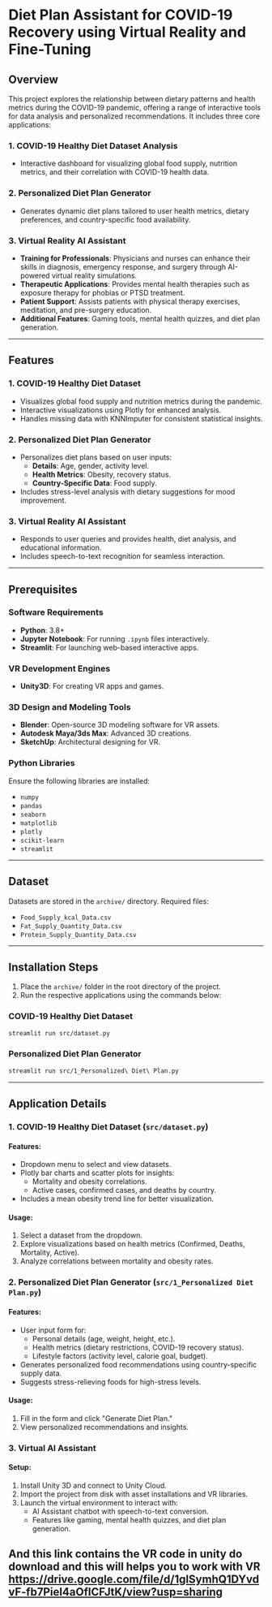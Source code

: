 # Diet Plan Assistant for COVID-19 Recovery using Virtual Reality and Fine-Tuning

## Overview
This project explores the relationship between dietary patterns and health metrics during the COVID-19 pandemic, offering a range of interactive tools for data analysis and personalized recommendations. It includes three core applications:

### 1. COVID-19 Healthy Diet Dataset Analysis
- Interactive dashboard for visualizing global food supply, nutrition metrics, and their correlation with COVID-19 health data.

### 2. Personalized Diet Plan Generator
- Generates dynamic diet plans tailored to user health metrics, dietary preferences, and country-specific food availability.

### 3. Virtual Reality AI Assistant
- **Training for Professionals**: Physicians and nurses can enhance their skills in diagnosis, emergency response, and surgery through AI-powered virtual reality simulations.
- **Therapeutic Applications**: Provides mental health therapies such as exposure therapy for phobias or PTSD treatment.
- **Patient Support**: Assists patients with physical therapy exercises, meditation, and pre-surgery education.
- **Additional Features**: Gaming tools, mental health quizzes, and diet plan generation.

---

## Features

### 1. COVID-19 Healthy Diet Dataset
- Visualizes global food supply and nutrition metrics during the pandemic.
- Interactive visualizations using Plotly for enhanced analysis.
- Handles missing data with KNNImputer for consistent statistical insights.

### 2. Personalized Diet Plan Generator
- Personalizes diet plans based on user inputs:
  - **Details**: Age, gender, activity level.
  - **Health Metrics**: Obesity, recovery status.
  - **Country-Specific Data**: Food supply.
- Includes stress-level analysis with dietary suggestions for mood improvement.

### 3. Virtual Reality AI Assistant
- Responds to user queries and provides health, diet analysis, and educational information.
- Includes speech-to-text recognition for seamless interaction.

---

## Prerequisites

### Software Requirements
- **Python**: 3.8+
- **Jupyter Notebook**: For running `.ipynb` files interactively.
- **Streamlit**: For launching web-based interactive apps.

### VR Development Engines
- **Unity3D**: For creating VR apps and games.

### 3D Design and Modeling Tools
- **Blender**: Open-source 3D modeling software for VR assets.
- **Autodesk Maya/3ds Max**: Advanced 3D creations.
- **SketchUp**: Architectural designing for VR.

### Python Libraries
Ensure the following libraries are installed:
- `numpy`
- `pandas`
- `seaborn`
- `matplotlib`
- `plotly`
- `scikit-learn`
- `streamlit`

---

## Dataset
Datasets are stored in the `archive/` directory. Required files:
- `Food_Supply_kcal_Data.csv`
- `Fat_Supply_Quantity_Data.csv`
- `Protein_Supply_Quantity_Data.csv`

---

## Installation Steps
1. Place the `archive/` folder in the root directory of the project.
2. Run the respective applications using the commands below:

### COVID-19 Healthy Diet Dataset
```bash
streamlit run src/dataset.py
```

### Personalized Diet Plan Generator
```bash
streamlit run src/1_Personalized\ Diet\ Plan.py
```

---

## Application Details

### 1. COVID-19 Healthy Diet Dataset (`src/dataset.py`)
#### Features:
- Dropdown menu to select and view datasets.
- Plotly bar charts and scatter plots for insights:
  - Mortality and obesity correlations.
  - Active cases, confirmed cases, and deaths by country.
- Includes a mean obesity trend line for better visualization.

#### Usage:
1. Select a dataset from the dropdown.
2. Explore visualizations based on health metrics (Confirmed, Deaths, Mortality, Active).
3. Analyze correlations between mortality and obesity rates.

### 2. Personalized Diet Plan Generator (`src/1_Personalized Diet Plan.py`)
#### Features:
- User input form for:
  - Personal details (age, weight, height, etc.).
  - Health metrics (dietary restrictions, COVID-19 recovery status).
  - Lifestyle factors (activity level, calorie goal, budget).
- Generates personalized food recommendations using country-specific supply data.
- Suggests stress-relieving foods for high-stress levels.

#### Usage:
1. Fill in the form and click "Generate Diet Plan."
2. View personalized recommendations and insights.

### 3. Virtual AI Assistant
#### Setup:
1. Install Unity 3D and connect to Unity Cloud.
2. Import the project from disk with asset installations and VR libraries.
3. Launch the virtual environment to interact with:
   - AI Assistant chatbot with speech-to-text conversion.
   - Features like gaming, mental health quizzes, and diet plan generation.

And this link contains the VR code in unity do download and this will helps you to work with VR https://drive.google.com/file/d/1gISymhQ1DYvdvF-fb7PieI4aOfICFJtK/view?usp=sharing
---
